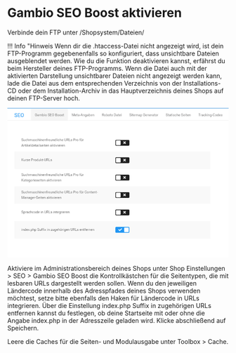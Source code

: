 # Gambio SEO Boost aktivieren 

Verbinde dein FTP unter /Shopsystem/Dateien/

!!! Info "Hinweis
	 Wenn dir die .htaccess-Datei nicht angezeigt wird, ist dein FTP-Programm gegebenenfalls so konfiguriert, dass unsichtbare Dateien ausgeblendet werden. Wie du die Funktion deaktivieren kannst, erfährst du beim Hersteller deines FTP-Programms. Wenn die Datei auch mit der aktivierten Darstellung unsichtbarer Dateien nicht angezeigt werden kann, lade die Datei aus dem entsprechenden Verzeichnis von der Installations-CD oder dem Installation-Archiv in das Hauptverzeichnis deines Shops auf deinen FTP-Server hoch.

![](Bilder/Abb007_SEO_Boost_aktivieren.png "Gambio SEO Boost Einstellungen")

Aktiviere im Administrationsbereich deines Shops unter Shop Einstellungen \> SEO \> Gambio SEO Boost die Kontrollkästchen für die Seitentypen, die mit lesbaren URLs dargestellt werden sollen. Wenn du den jeweiligen Ländercode innerhalb des Adresspfades deines Shops verwenden möchtest, setze bitte ebenfalls den Haken für Ländercode in URLs integrieren. Über die Einstellung index.php Suffix in zugehörigen URLs entfernen kannst du festlegen, ob deine Startseite mit oder ohne die Angabe index.php in der Adresszeile geladen wird. Klicke abschließend auf Speichern.

Leere die Caches für die Seiten- und Modulausgabe unter Toolbox \> Cache.



